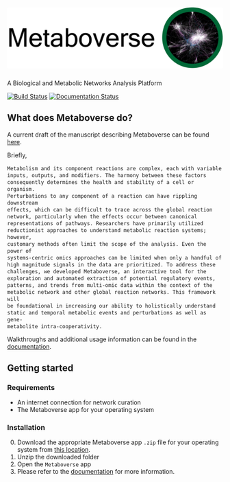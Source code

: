 # ![Metaboverse](https://raw.githubusercontent.com/Metaboverse/Metaboverse/master/docs/content/images/metaboverse_banner.png)

A Biological and Metabolic Networks Analysis Platform

[![Build Status](https://travis-ci.org/Metaboverse/Metaboverse.svg?branch=master)](https://travis-ci.org/Metaboverse/Metaboverse)
[![Documentation Status](https://readthedocs.org/projects/metaboverse/badge/?version=latest)](https://metaboverse.readthedocs.io/en/latest/?badge=latest)

## What does Metaboverse do?
A current draft of the manuscript describing Metaboverse can be found [here](https://github.com/Metaboverse/manuscript/blob/master/output/manuscript.pdf).

Briefly,    
```
Metabolism and its component reactions are complex, each with variable
inputs, outputs, and modifiers. The harmony between these factors
consequently determines the health and stability of a cell or organism.
Perturbations to any component of a reaction can have rippling downstream
effects, which can be difficult to trace across the global reaction
network, particularly when the effects occur between canonical
representations of pathways. Researchers have primarily utilized
reductionist approaches to understand metabolic reaction systems; however,
customary methods often limit the scope of the analysis. Even the power of
systems-centric omics approaches can be limited when only a handful of
high magnitude signals in the data are prioritized. To address these
challenges, we developed Metaboverse, an interactive tool for the
exploration and automated extraction of potential regulatory events,
patterns, and trends from multi-omic data within the context of the
metabolic network and other global reaction networks. This framework will
be foundational in increasing our ability to holistically understand
static and temporal metabolic events and perturbations as well as gene-
metabolite intra-cooperativity.
```
Walkthroughs and additional usage information can be found in the [documentation](https://metaboverse.readthedocs.io/en/latest).

## Getting started

### Requirements
- An internet connection for network curation
- The Metaboverse app for your operating system

### Installation
0. Download the appropriate Metaboverse app `.zip` file for your operating system from [this location](https://github.com/Metaboverse/Metaboverse/releases/latest).
1. Unzip the downloaded folder
2. Open the `Metaboverse` app
3. Please refer to the [documentation](https://metaboverse.readthedocs.io/en/latest/content/general-usage.html) for more information.
